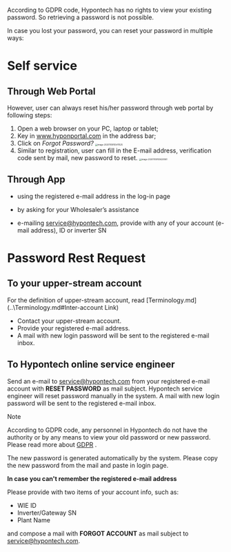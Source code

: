 According to GDPR code, Hypontech has no rights to view your existing password. So retrieving a password is not possible.

In case you lost your password, you can reset your password in multiple ways:

# Self service

## Through Web Portal

However, user can always reset his/her password through web portal by following steps:

1. Open a web browser on your PC, laptop or tablet;
2. Key in www.hyponportal.com in the address bar;
3. Click on *Forgot Password?*
   <img src="https://i.loli.net/2020/11/10/yUeIsMZHhlftqkA.png" alt="image-20201109155411525" style="zoom:33%;" />
4. Similar to registration, user can fill in the E-mail address, verification code sent by mail, new password to reset.
   <img src="https://i.loli.net/2020/11/10/ZcG7LXVfgIeBM2v.png" alt="image-20201109155620061" style="zoom:33%;" />

## Through App

- using the registered e-mail address in the log-in page

- by asking for your Wholesaler’s assistance

- e-mailing [service@hypontech.com](mailto:service@hypontech.com), provide with any of your account (e-mail address), ID or inverter SN

# Password Rest Request

## To your upper-stream account

For the definition of upper-stream account, read  [Terminology.md](..\Terminology.md#Inter-account Link) 

* Contact your upper-stream account.
* Provide your registered e-mail address.
* A mail with new login password will be sent to the registered e-mail inbox.

## To Hypontech online service engineer

Send an e-mail to [service@hypontech.com](mailto:service@hypontech.com) from your registered e-mail account with **RESET PASSWORD** as mail subject. Hypontech service engineer will reset password manually in the system. A mail with new login password will be sent to the registered e-mail inbox.

> [!NOTE]
>
> According to GDPR code, any personnel in Hypontech do not have the authority or by any means to view your old password or new password. Please read more about  [GDPR](..\..\02\GDPR.md) .

The new password is generated automatically by the system. Please copy the new password from the mail and paste in login page.

**In case you can't remember the registered e-mail address**

Please provide with two items of your account info, such as:

* WIE ID
* Inverter/Gateway SN
* Plant Name

and compose a mail with **FORGOT ACCOUNT** as mail subject to service@hypontech.com.